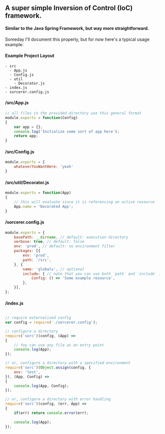 ## A super simple Inversion of Control (IoC) framework.
#### Similar to the Java Spring Framework, but way more straightforward.

Someday I'll document this properly, but for now here's a typical usage example:

#### Example Project Layout
```
- src
  - App.js
  - Config.js
  - util
    - Decorator.js
- index.js
- sorcerer.config.js
```

#### /src/App.js
```js
// all files in the provided directory use this general format
module.exports = function(Config)
{
	var app = {};
	console.log('Initialize some sort of app here');
	return app;
}
```

#### /src/Config.js
```js
module.exports = {
	whateverYouWantHere: 'yeah'
}
```

#### /src/util/Decorator.js
```js
module.exports = function(App)
{
	// this will evaluate since it is referencing an active resource
	App.name = 'Decorated App';
}
```

#### /sorcerer.config.js
```js
module.exports = {
	basePath: __dirname, // default: execution directory
	verbose: true, // default: false
	env: 'prod', // default: no environment filter
	packages: [{
		env: 'prod',
		path: '/src',
	}, {
		name: 'globals', // optional
		include: { // note that you can use both `path` and `include` in the same package
			Config: () => 'Some example resource',
		},
	}],
};
```

#### /index.js
```js

// require externalized config
var config = require('./sorcerer.config');

// configure a directory
require('sorc')(config, (App) =>
{
	// You can use any file as an entry point
	console.log(App);
});

// or, configure a directory with a specified environment
require('sorc')(Object.assign(config, {
	env: 'test',
}), (App, Config) =>
{
	console.log(App, Config);
});

// or, configure a directory with error handling
require('sorc')(config, (err, App) =>
{
	if(err) return console.error(err);
	
	console.log(App);
});
```